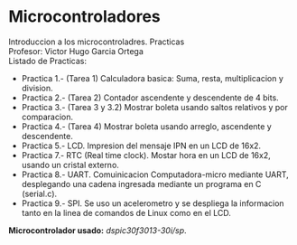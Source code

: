 # Microcontroladores
Introduccion a los microcontroladres. Practicas
<br>Profesor: Victor Hugo Garcia Ortega<br>
Listado de Practicas:
- Practica 1.- (Tarea 1) Calculadora basica: Suma, resta, multiplicacion y division.
- Practica 2.- (Tarea 2) Contador ascendente y descendente de 4 bits.
- Practica 3.- (Tarea 3 y 3.2) Mostrar boleta usando saltos relativos y por comparacion.
- Practica 4.- (Tarea 4) Mostrar boleta usando arreglo, ascendente y descendente.
- Practica 5.- LCD. Impresion del mensaje IPN en un LCD de 16x2.
- Practica 7.- RTC (Real time clock). Mostar hora en un LCD de 16x2, usando un cristal externo.
- Practica 8.- UART. Comuinicacion Computadora-micro mediante UART, desplegando una cadena ingresada mediante un programa en C (serial.c).
- Practica 9.- SPI. Se uso un acelerometro y se despliega la informacion tanto en la linea de comandos de Linux como en el LCD.

**Microcontrolador usado:** *dspic30f3013-30i/sp*.
